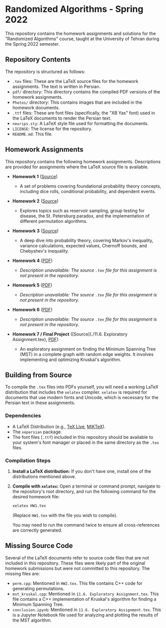 # Randomized Algorithms - Spring 2022

This repository contains the homework assignments and solutions for the "Randomized Algorithms" course, taught at the University of Tehran during the Spring 2022 semester.

## Repository Contents

The repository is structured as follows:

*   `.tex` files: These are the LaTeX source files for the homework assignments. The text is written in Persian.
*   `pdf/` directory: This directory contains the compiled PDF versions of the homework assignments.
*   `Photos/` directory: This contains images that are included in the homework documents.
*   `.ttf` files: These are font files (specifically, the "XB Yas" font) used in the LaTeX documents to render the Persian text.
*   `neurips.sty`: A LaTeX style file used for formatting the documents.
*   `LICENSE`: The license for the repository.
*   `README.md`: This file.

## Homework Assignments

This repository contains the following homework assignments. Descriptions are provided for assignments where the LaTeX source file is available.

*   **Homework 1** ([Source](./HW1.tex))
    *   A set of problems covering foundational probability theory concepts, including dice rolls, conditional probability, and dependent events.

*   **Homework 2** ([Source](./HW2.tex))
    *   Explores topics such as reservoir sampling, group testing for disease, the St. Petersburg paradox, and the implementation of different permutation algorithms.

*   **Homework 3** ([Source](./HW3.tex))
    *   A deep dive into probability theory, covering Markov's inequality, variance calculations, expected values, Chernoff bounds, and Chebyshev's inequality.

*   **Homework 4** ([PDF](./pdf/HW4.pdf))
    *   *Description unavailable: The source `.tex` file for this assignment is not present in the repository.*

*   **Homework 5** ([PDF](./pdf/HW5.pdf))
    *   *Description unavailable: The source `.tex` file for this assignment is not present in the repository.*

*   **Homework 6** ([PDF](./pdf/HW6.pdf))
    *   *Description unavailable: The source `.tex` file for this assignment is not present in the repository.*

*   **Homework 7 / Final Project** ([Source](./11.6. Exploratory Assignment.tex), [PDF](./pdf/HW7.pdf))
    *   An exploratory assignment on finding the Minimum Spanning Tree (MST) in a complete graph with random edge weights. It involves implementing and optimizing Kruskal's algorithm.

## Building from Source

To compile the `.tex` files into PDFs yourself, you will need a working LaTeX distribution that includes the `xelatex` compiler. `xelatex` is required for documents that use modern fonts and Unicode, which is necessary for the Persian text in these assignments.

### Dependencies

*   A LaTeX Distribution (e.g., [TeX Live](https://www.tug.org/texlive/), [MiKTeX](https://miktex.org/)).
*   The `xepersian` package.
*   The font files (`.ttf`) included in this repository should be available to your system's font manager or placed in the same directory as the `.tex` files.

### Compilation Steps

1.  **Install a LaTeX distribution:** If you don't have one, install one of the distributions mentioned above.
2.  **Compile with `xelatex`:** Open a terminal or command prompt, navigate to the repository's root directory, and run the following command for the desired homework file:

    ```bash
    xelatex HW1.tex
    ```
    (Replace `HW1.tex` with the file you wish to compile).

    You may need to run the command twice to ensure all cross-references are correctly generated.

## Missing Source Code

Several of the LaTeX documents refer to source code files that are not included in this repository. These files were likely part of the original homework submissions but were not committed to this repository. The missing files are:

*   `perm.cpp`: Mentioned in `HW2.tex`. This file contains C++ code for generating permutations.
*   `mst_kruskal.cpp`: Mentioned in `11.6. Exploratory Assignment.tex`. This file contains a C++ implementation of Kruskal's algorithm for finding a Minimum Spanning Tree.
*   `conclusion.ipynb`: Mentioned in `11.6. Exploratory Assignment.tex`. This is a Jupyter Notebook file used for analyzing and plotting the results of the MST algorithm.
